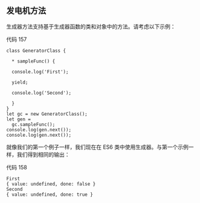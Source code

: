 ## 发电机方法

生成器方法支持基于生成器函数的类和对象中的方法。请考虑以下示例：

代码 157

```
class GeneratorClass {

  * sampleFunc() {

  console.log('First');

  yield;

  console.log('Second'); 

  }
}
let gc = new GeneratorClass();
let gen =
  gc.sampleFunc();
console.log(gen.next());
console.log(gen.next());

```

就像我们的第一个例子一样，我们现在在 ES6 类中使用生成器。与第一个示例一样，我们得到相同的输出：

代码 158

```
First
{ value: undefined, done: false }
Second
{ value: undefined, done: true }

```